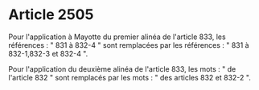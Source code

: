 # Article 2505

Pour l'application à Mayotte du premier alinéa de l'article 833, les références : " 831 à 832-4 " sont remplacées par les références : " 831 à 832-1,832-3 et 832-4 ".

Pour l'application du deuxième alinéa de l'article 833, les mots : " de l'article 832 " sont remplacés par les mots : " des articles 832 et 832-2 ".
